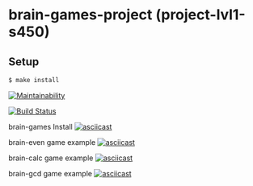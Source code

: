 # brain-games-project (project-lvl1-s450)
## Setup

```sh
$ make install
```

[![Maintainability](https://api.codeclimate.com/v1/badges/706d9fb7829b3a2ba533/maintainability)](https://codeclimate.com/github/vmironov16/project-lvl1-s450/maintainability)

[![Build Status](https://travis-ci.org/vmironov16/project-lvl1-s450.svg?branch=master)](https://travis-ci.org/vmironov16/project-lvl1-s450)


brain-games Install
[![asciicast](https://asciinema.org/a/fCztEWS4PfdXO5M15HT9UjDUE.svg)](https://asciinema.org/a/fCztEWS4PfdXO5M15HT9UjDUE)

brain-even game example
[![asciicast](https://asciinema.org/a/4bCrWY2MoCEWZ8wGBPOlOcfX2.svg)](https://asciinema.org/a/4bCrWY2MoCEWZ8wGBPOlOcfX2)

brain-calc game example
[![asciicast](https://asciinema.org/a/4IPC4WdlJk6TKchTVphIHI3WG.svg)](https://asciinema.org/a/4IPC4WdlJk6TKchTVphIHI3WG)

brain-gcd game example
[![asciicast](https://asciinema.org/a/gMZmhiok8dYa2WqIadPLMYhOm.svg)](https://asciinema.org/a/gMZmhiok8dYa2WqIadPLMYhOm)